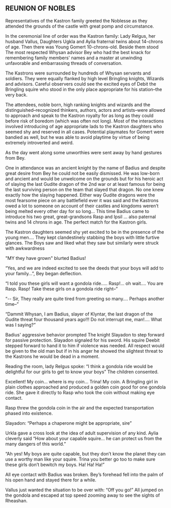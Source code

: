 ## REUNION OF NOBLES

Representatives of the Kastron family greeted the Noblesse as they attended the grounds of the castle with great pomp and circumstance.

In the ceremonial line of order was the Kastron family: Lady Relgus, her husband Vallus, Daughters Ugkla and Aylia fraternal twins about 14-chrons of age. Then there was Young Gomert  10-chrons-old.  Beside them stood The most respected Whysan advisor Bey who had the best knack for remembering family members' names and a master at unwinding unfavorable and embarrassing threads of conversation.

The Kastrons were surrounded by hundreds of Whysan servants and soldiers.  They were equally flanked by high level Bringling knights, Wizards and advisors.   Careful observers could see the excited eyes of Debit the Bringling squire who stood in the only place appropriate for his station–the very back.

The attendees, noble born, high ranking knights and wizards and the distinguished–recognized thinkers, authors, actors and artists–were allowed to approach and speak to the Kastron royalty for as long as they could before risk of boredom (which was often not long).  Most of the interactions involved introducing of age appropriate lads to the Kastron daughters who seemed shy and reserved in all cases.   Potential playmates for Gomert were bandied as well, but he was able to avoid playtime by virtue of being extremely introverted and weird.

As the day went along some unworthies were sent away by hand gestures from Bey.

One in attendance was an ancient knight by the name of Badius and despite great desire from Bey he could not be easily dismissed.  He was low-born and ancient and would be unwelcome on the grounds but for his heroic act of slaying the last Gudite dragon of the 2nd war or at least famous for being the last surviving person on the team that slayed that dragon.  No one knew exactly how the slaying happened. Either way Gudite dragons were the most fearsome piece on any battlefield ever it was said and the Kastrons owed a lot to someone on account of their castles and kingdoms weren’t being melted every other day for so long… This time Badius came to introduce his two great, great-grandsons Rasp and Ipsil … also paternal twins and 14 chrons in age.  The perfect match for the Kastron girls.

The Kastron daughters seemed shy yet excited to be in the presence of the young men.... They kept clandestinely stabbing the boys with little furtive glances.  The Boys saw and liked what they saw but similarly were struck with awkwardness

"MY they have grown" blurted Badius!

“Yes, and we are indeed excited to see the deeds that your boys will add to your family…”, Bey began deflection.

“I told you these girls will want a gondola ride….. Rasp!... oh wait…. You are Rasp. Rasp! Take these girls on a gondola ride right–”

“-- Sir, They really are quite tired from greeting so many…. Perhaps another time–”

“Dammit Whysan, I am Badius, slayer of Klyntar, the last dragon of the Gudite threat four thousand years ago!!!  Do not interrupt me, man!.... What was I saying?”

Badius' aggressive behavior prompted The knight Slayadon to step forward for passive protection.  Slayadon signaled for his sword.  His squire Deebit stepped forward to hand it to him if violence was needed.  All respect would be given to the old man but if in his anger he showed the slightest threat to the Kastrons he would be dead in a moment.

Reading the room, lady Relgus spoke: “I think a gondola ride would be delightful for our girls to get to know your boys”  The children consented.

Excellent! My coin… where is my coin… Trina!  My coin.  A Bringling girl in plain clothes approached and produced a golden coin good for one gondola ride.  She gave it directly to Rasp who took the coin without making eye contact.

Rasp threw the gondola coin in the air and the expected transportation phased into existence.

Slayadon: “Perhaps a chaperone might be appropriate, sire”

Urkla gave a cross look at the idea of adult supervision of any kind.  Aylia cleverly said “How about your capable squire… he can protect us from the many dangers of this world.”

“Ah yes!  My boys are quite capable, but they don’t know the planet they can use a worthy man like your squire. Trina you better go too to make sure these girls don’t bewitch my boys. Ha! Ha! Ha!”

All eye contact with Badius was broken. Bey’s forehead fell into the palm of his open hand and stayed there for a while.

Vallus just wanted the situation to be over with:  “Off you go!”  All jumped on the gondola and escaped at top speed zooming away to see the sights of Rheashan.
